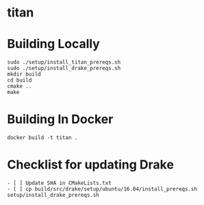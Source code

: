 # titan

# Building Locally

    sudo ./setup/install_titan_prereqs.sh
    sudo ./setup/install_drake_prereqs.sh
    mkdir build
    cd build
    cmake ..
    make

# Building In Docker

    docker build -t titan .

# Checklist for updating Drake

    - [ ] Update SHA in CMakeLists.txt
    - [ ] cp build/src/drake/setup/ubuntu/16.04/install_prereqs.sh setup/install_drake_prereqs.sh
